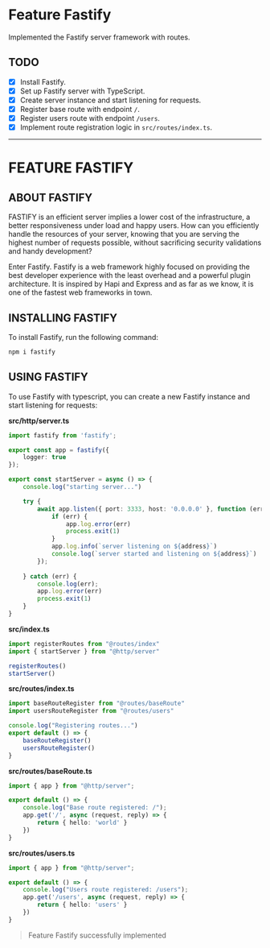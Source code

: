 # Feature Fastify

Implemented the Fastify server framework with routes.

## TODO

- [x] Install Fastify.
- [x] Set up Fastify server with TypeScript.
- [x] Create server instance and start listening for requests.
- [x] Register base route with endpoint `/`.
- [x] Register users route with endpoint `/users`.
- [x] Implement route registration logic in `src/routes/index.ts`.

---

# FEATURE FASTIFY

## ABOUT FASTIFY

FASTIFY is an efficient server implies a lower cost of the infrastructure, a better responsiveness under load and happy users. How can you efficiently handle the resources of your server, knowing that you are serving the highest number of requests possible, without sacrificing security validations and handy development?

Enter Fastify. Fastify is a web framework highly focused on providing the best developer experience with the least overhead and a powerful plugin architecture. It is inspired by Hapi and Express and as far as we know, it is one of the fastest web frameworks in town.

## INSTALLING FASTIFY

To install Fastify, run the following command:

```bash
npm i fastify
```

## USING FASTIFY

To use Fastify with typescript, you can create a new Fastify instance and start listening for requests:

**src/http/server.ts**
```ts
import fastify from 'fastify';

export const app = fastify({
    logger: true
});

export const startServer = async () => {
    console.log("starting server...")

    try {
        await app.listen({ port: 3333, host: '0.0.0.0' }, function (err, address) {
            if (err) {
                app.log.error(err)
                process.exit(1)
            }
            app.log.info(`server listening on ${address}`)
            console.log(`server started and listening on ${address}`)
        });
        
    } catch (err) {
        console.log(err);
        app.log.error(err)
        process.exit(1)
    }
}
```

**src/index.ts**
```ts
import registerRoutes from "@routes/index"
import { startServer } from "@http/server"

registerRoutes()
startServer()
```

**src/routes/index.ts**
```ts
import baseRouteRegister from "@routes/baseRoute"
import usersRouteRegister from "@routes/users"

console.log("Registering routes...")
export default () => {
    baseRouteRegister()
    usersRouteRegister()
}
```

**src/routes/baseRoute.ts**
```ts
import { app } from "@http/server";

export default () => {
    console.log("Base route registered: /");
    app.get('/', async (request, reply) => {
        return { hello: 'world' }
    })
}
```

**src/routes/users.ts**
```ts
import { app } from "@http/server";

export default () => {
    console.log("Users route registered: /users");
    app.get('/users', async (request, reply) => {
        return { hello: 'users' }
    })
}
```

> Feature Fastify successfully implemented
> 
